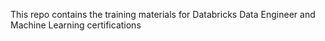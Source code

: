 This repo contains the training materials for Databricks Data Engineer and Machine Learning certifications